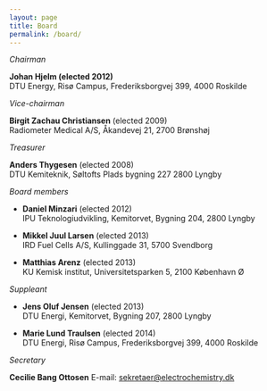 ```yaml
---
layout: page
title: Board
permalink: /board/
---
```

*Chairman*

**Johan Hjelm (elected 2012)**  
DTU Energy, Risø Campus, Frederiksborgvej 399, 4000 Roskilde

*Vice-chairman*

**Birgit Zachau Christiansen** (elected 2009)  
Radiometer Medical A/S, Åkandevej 21, 2700 Brønshøj

*Treasurer*

**Anders Thygesen** (elected 2008)  
DTU Kemiteknik, Søltofts Plads bygning 227 2800 Lyngby

*Board members*

- **Daniel Minzari** (elected 2012)  
  IPU Teknologiudvikling, Kemitorvet, Bygning 204, 2800 Lyngby

- **Mikkel Juul Larsen** (elected 2013)  
  IRD Fuel Cells A/S, Kullinggade 31, 5700 Svendborg

- **Matthias Arenz** (elected 2013)  
  KU Kemisk institut, Universitetsparken 5, 2100 København Ø

*Suppleant*

- **Jens Oluf Jensen** (elected 2013)  
  DTU Energi, Kemitorvet, Bygning 207, 2800 Lyngby

- **Marie Lund Traulsen** (elected 2014)  
  DTU Energi, Risø Campus, Frederiksborgvej 399, 4000 Roskilde

*Secretary*

**Cecilie Bang Ottosen**
E-mail: <sekretaer@electrochemistry.dk>
